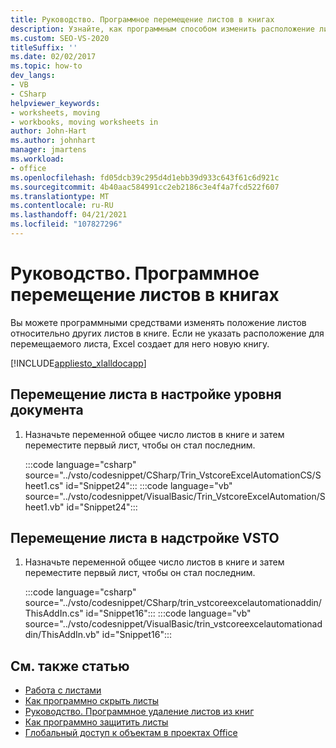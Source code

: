 ```yaml
---
title: Руководство. Программное перемещение листов в книгах
description: Узнайте, как программным способом изменить расположение листов относительно других листов в книге Microsoft Excel.
ms.custom: SEO-VS-2020
titleSuffix: ''
ms.date: 02/02/2017
ms.topic: how-to
dev_langs:
- VB
- CSharp
helpviewer_keywords:
- worksheets, moving
- workbooks, moving worksheets in
author: John-Hart
ms.author: johnhart
manager: jmartens
ms.workload:
- office
ms.openlocfilehash: fd05dcb39c295d4d1ebb39d933c643f61c6d921c
ms.sourcegitcommit: 4b40aac584991cc2eb2186c3e4f4a7fcd522f607
ms.translationtype: MT
ms.contentlocale: ru-RU
ms.lasthandoff: 04/21/2021
ms.locfileid: "107827296"
---
```

# <a name="how-to-programmatically-move-worksheets-within-workbooks"></a>Руководство. Программное перемещение листов в книгах
  Вы можете программными средствами изменять положение листов относительно других листов в книге. Если не указать расположение для перемещаемого листа, Excel создает для него новую книгу.

 [!INCLUDE[appliesto_xlalldocapp](../vsto/includes/appliesto-xlalldocapp-md.md)]

## <a name="to-move-a-worksheet-in-a-document-level-customization"></a>Перемещение листа в настройке уровня документа

1. Назначьте переменной общее число листов в книге и затем переместите первый лист, чтобы он стал последним.

     :::code language="csharp" source="../vsto/codesnippet/CSharp/Trin_VstcoreExcelAutomationCS/Sheet1.cs" id="Snippet24":::
     :::code language="vb" source="../vsto/codesnippet/VisualBasic/Trin_VstcoreExcelAutomation/Sheet1.vb" id="Snippet24":::

## <a name="to-move-a-worksheet-in-a-vsto-add-in"></a>Перемещение листа в надстройке VSTO

1. Назначьте переменной общее число листов в книге и затем переместите первый лист, чтобы он стал последним.

     :::code language="csharp" source="../vsto/codesnippet/CSharp/trin_vstcoreexcelautomationaddin/ThisAddIn.cs" id="Snippet16":::
     :::code language="vb" source="../vsto/codesnippet/VisualBasic/trin_vstcoreexcelautomationaddin/ThisAddIn.vb" id="Snippet16":::

## <a name="see-also"></a>См. также статью
- [Работа с листами](../vsto/working-with-worksheets.md)
- [Как программно скрыть листы](../vsto/how-to-programmatically-hide-worksheets.md)
- [Руководство. Программное удаление листов из книг](../vsto/how-to-programmatically-delete-worksheets-from-workbooks.md)
- [Как программно защитить листы](../vsto/how-to-programmatically-protect-worksheets.md)
- [Глобальный доступ к объектам в проектах Office](../vsto/global-access-to-objects-in-office-projects.md)
